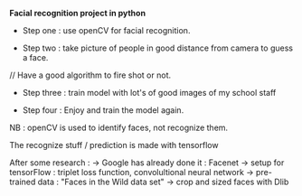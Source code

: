 **Facial recognition project in python**

* Step one : use openCV for facial recognition.

* Step two : take picture of people in good distance from camera to guess a face.

// Have a good algorithm to fire shot or not.

* Step three : train model with lot's of good images of my school staff

* Step four : Enjoy and train the model again.


NB : openCV is used to identify faces, not recognize them.

The recognize stuff / prediction is made with tensorflow



After some research : 
-> Google has already done it : Facenet
-> setup for tensorFlow : triplet loss function, convolultional neural network
-> pre-trained data : "Faces in the Wild data set"
-> crop and sized faces with Dlib
